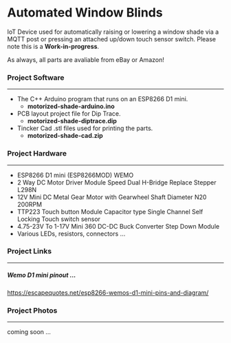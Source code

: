 # Automated Window Blinds
IoT Device used for automatically raising or lowering a window shade via a MQTT post or 
pressing an attached up/down touch sensor switch. Please note this is a **Work-in-progress**.

As always, all parts are avaliable from eBay or Amazon!

### Project Software
------------------------------------------------------------------------------------------
- The C++ Arduino program that runs on an ESP8266 D1 mini.
  - **motorized-shade-arduino.ino** 
- PCB layout project file for Dip Trace.
  - **motorized-shade-diptrace.dip**
- Tincker Cad .stl files used for printing the parts.
  - **motorized-shade-cad.zip**

### Project Hardware
------------------------------------------------------------------------------------------
- ESP8266 D1 mini (ESP8266MOD) WEMO
- 2 Way DC Motor Driver Module Speed Dual H-Bridge Replace Stepper L298N
- 12V Mini DC Metal Gear Motor with Gearwheel Shaft Diameter N20 200RPM
- TTP223 Touch button Module Capacitor type Single Channel Self Locking Touch switch sensor
- 4.75-23V To 1-17V Mini 360 DC-DC Buck Converter Step Down Module
- Various LEDs, resistors, connectors ...

### Project Links
------------------------------------------------------------------------------------------
##### Wemo D1 mini pinout ...
https://escapequotes.net/esp8266-wemos-d1-mini-pins-and-diagram/

### Project Photos
------------------------------------------------------------------------------------------
coming soon ...
